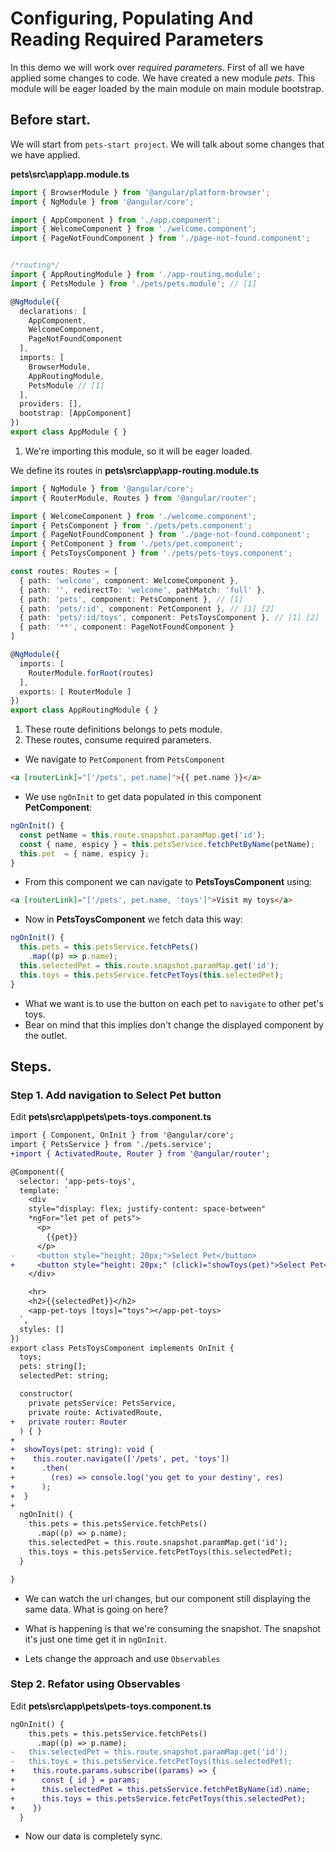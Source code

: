 # Configuring, Populating And Reading Required Parameters

In this demo we will work over _required parameters_. First of all we have applied some changes to code. We have created a new module _pets_. This module will be eager loaded by the main module on main module bootstrap.

## Before start.

We will start from `pets-start project`. We will talk about some changes that we have applied.

__pets\src\app\app.module.ts__
```ts
import { BrowserModule } from '@angular/platform-browser';
import { NgModule } from '@angular/core';

import { AppComponent } from './app.component';
import { WelcomeComponent } from './welcome.component';
import { PageNotFoundComponent } from './page-not-found.component';


/*routing*/
import { AppRoutingModule } from './app-routing.module';
import { PetsModule } from './pets/pets.module'; // [1]

@NgModule({
  declarations: [
    AppComponent,
    WelcomeComponent,
    PageNotFoundComponent
  ],
  imports: [
    BrowserModule,
    AppRoutingModule,
    PetsModule // [1]
  ],
  providers: [],
  bootstrap: [AppComponent]
})
export class AppModule { }

```

1. We're importing this module, so it will be eager loaded.

We define its routes in __pets\src\app\app-routing.module.ts__

```ts
import { NgModule } from '@angular/core';
import { RouterModule, Routes } from '@angular/router';

import { WelcomeComponent } from './welcome.component';
import { PetsComponent } from './pets/pets.component';
import { PageNotFoundComponent } from './page-not-found.component';
import { PetComponent } from './pets/pet.component';
import { PetsToysComponent } from './pets/pets-toys.component';

const routes: Routes = [
  { path: 'welcome', component: WelcomeComponent },
  { path: '', redirectTo: 'welcome', pathMatch: 'full' },
  { path: 'pets', component: PetsComponent }, // [1]
  { path: 'pets/:id', component: PetComponent }, // [1] [2]
  { path: 'pets/:id/toys', component: PetsToysComponent }, // [1] [2]
  { path: '**', component: PageNotFoundComponent }
]

@NgModule({
  imports: [
    RouterModule.forRoot(routes)
  ],
  exports: [ RouterModule ]
})
export class AppRoutingModule { }

```

1. These route definitions belongs to pets module. 
2. These routes, consume required parameters.

* We navigate to `PetComponent` from `PetsComponent`

```html
<a [routerLink]="['/pets', pet.name]">{{ pet.name }}</a>
```

* We use `ngOnInit` to get data populated in this component __PetComponent__:

```typescript
ngOnInit() {
  const petName = this.route.snapshot.paramMap.get('id');
  const { name, espicy } = this.petsService.fetchPetByName(petName);
  this.pet  = { name, espicy };
}
```

* From this component we can navigate to __PetsToysComponent__ using:

```html
<a [routerLink]="['/pets', pet.name, 'toys']">Visit my toys</a>
```

* Now in __PetsToysComponent__ we fetch data this way: 

```typescript
ngOnInit() {
  this.pets = this.petsService.fetchPets()
    .map((p) => p.name);
  this.selectedPet = this.route.snapshot.paramMap.get('id');
  this.toys = this.petsService.fetcPetToys(this.selectedPet);
}
```
* What we want is to use the button on each pet to `navigate` to other pet's toys.
* Bear on mind that this implies don't change the displayed component by the outlet. 

## Steps.

### Step 1. Add navigation to  Select Pet button

Edit __pets\src\app\pets\pets-toys.component.ts__

```diff pets-toys.component.ts
import { Component, OnInit } from '@angular/core';
import { PetsService } from './pets.service';
+import { ActivatedRoute, Router } from '@angular/router';

@Component({
  selector: 'app-pets-toys',
  template: `
    <div
    style="display: flex; justify-content: space-between"
    *ngFor="let pet of pets">
      <p>
        {{pet}}
      </p>
-     <button style="height: 20px;">Select Pet</button>
+     <button style="height: 20px;" (click)="showToys(pet)">Select Pet</button>
    </div>

    <hr>
    <h2>{{selectedPet}}</h2>
    <app-pet-toys [toys]="toys"></app-pet-toys>
  `,
  styles: []
})
export class PetsToysComponent implements OnInit {
  toys;
  pets: string[];
  selectedPet: string;

  constructor(
    private petsService: PetsService,
    private route: ActivatedRoute,
+   private router: Router
  ) { }
+
+  showToys(pet: string): void {
+    this.router.navigate(['/pets', pet, 'toys'])
+      .then(
+        (res) => console.log('you get to your destiny', res)
+      );
+  }
+
  ngOnInit() {
    this.pets = this.petsService.fetchPets()
      .map((p) => p.name);
    this.selectedPet = this.route.snapshot.paramMap.get('id');
    this.toys = this.petsService.fetcPetToys(this.selectedPet);
  }

}

```

* We can watch the url changes, but our component still displaying the same data. What is going on here?

* What is happening is that we're consuming the snapshot. The snapshot it's just one time get it in `ngOnInit`.

* Lets change the approach and use `Observables`

### Step 2. Refator using Observables

Edit __pets\src\app\pets\pets-toys.component.ts__

```diff pets-toys.component.ts
ngOnInit() {
    this.pets = this.petsService.fetchPets()
      .map((p) => p.name);
-   this.selectedPet = this.route.snapshot.paramMap.get('id');
-   this.toys = this.petsService.fetcPetToys(this.selectedPet);
+    this.route.params.subscribe((params) => {
+      const { id } = params;
+      this.selectedPet = this.petsService.fetchPetByName(id).name;
+      this.toys = this.petsService.fetcPetToys(this.selectedPet);
+    })
  }
```
* Now our data is completely sync.

